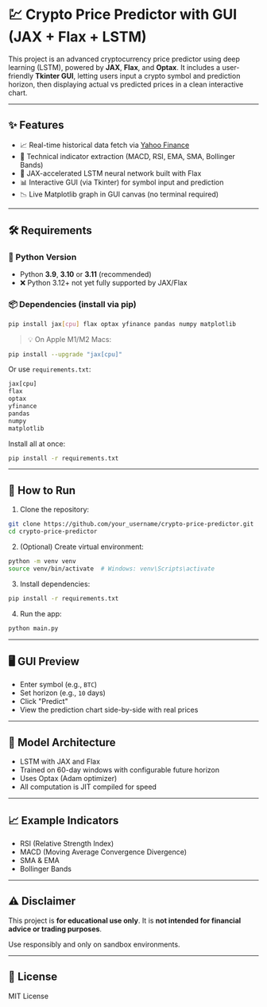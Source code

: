 # 💹 Crypto Price Predictor with GUI (JAX + Flax + LSTM)

This project is an advanced cryptocurrency price predictor using deep learning (LSTM), powered by **JAX**, **Flax**, and **Optax**. It includes a user-friendly **Tkinter GUI**, letting users input a crypto symbol and prediction horizon, then displaying actual vs predicted prices in a clean interactive chart.

---

## ✨ Features

* 📈 Real-time historical data fetch via [Yahoo Finance](https://finance.yahoo.com)
* 🔧 Technical indicator extraction (MACD, RSI, EMA, SMA, Bollinger Bands)
* 🧠 JAX-accelerated LSTM neural network built with Flax
* 📊 Interactive GUI (via Tkinter) for symbol input and prediction
* 📉 Live Matplotlib graph in GUI canvas (no terminal required)

---

## 🛠️ Requirements

### 🔢 Python Version

* Python **3.9**, **3.10** or **3.11** (recommended)
* ❌ Python 3.12+ not yet fully supported by JAX/Flax

### 📦 Dependencies (install via pip)

```bash
pip install jax[cpu] flax optax yfinance pandas numpy matplotlib
```

> 💡 On Apple M1/M2 Macs:

```bash
pip install --upgrade "jax[cpu]"
```

Or use `requirements.txt`:

```txt
jax[cpu]
flax
optax
yfinance
pandas
numpy
matplotlib
```

Install all at once:

```bash
pip install -r requirements.txt
```

---

## 🚀 How to Run

1. Clone the repository:

```bash
git clone https://github.com/your_username/crypto-price-predictor.git
cd crypto-price-predictor
```

2. (Optional) Create virtual environment:

```bash
python -m venv venv
source venv/bin/activate  # Windows: venv\Scripts\activate
```

3. Install dependencies:

```bash
pip install -r requirements.txt
```

4. Run the app:

```bash
python main.py
```

---

## 🖥️ GUI Preview

* Enter symbol (e.g., `BTC`)
* Set horizon (e.g., `10` days)
* Click "Predict"
* View the prediction chart side-by-side with real prices

---

## 🧠 Model Architecture

* LSTM with JAX and Flax
* Trained on 60-day windows with configurable future horizon
* Uses Optax (Adam optimizer)
* All computation is JIT compiled for speed

---

## 📈 Example Indicators

* RSI (Relative Strength Index)
* MACD (Moving Average Convergence Divergence)
* SMA & EMA
* Bollinger Bands

---

## ⚠️ Disclaimer

This project is **for educational use only**. It is **not intended for financial advice or trading purposes**.

Use responsibly and only on sandbox environments.

---

## 📄 License

MIT License
